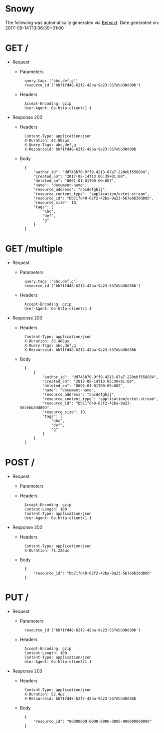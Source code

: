 # Snowy

The following was automatically generated via [Betwixt](https://github.com/simonrichardson/betwixt).
Date generated on: 2017-08-14T13:06:39+01:00
# GET /

+ Request
    + Parameters

            query.tags ('abc,def,g')
            resource_id ('bb71fd48-62f2-42ba-9a23-567ebb30d80b')

    + Headers

            Accept-Encoding: gzip
            User-Agent: Go-http-client/1.1

+ Response 200
    + Headers

            Content-Type: application/json
            X-Duration: 42.002µs
            X-Query-Tags: abc,def,g
            X-Resourceid: bb71fd48-62f2-42ba-9a23-567ebb30d80b

    + Body

            {
                "author_id": "dd745b70-9ff9-4213-87a7-220ebf558034",
                "created_on": "2017-08-14T13:06:39+01:00",
                "deleted_on": "0001-01-01T00:00:00Z",
                "name": "document-name",
                "resource_address": "abcdefghij",
                "resource_content_type": "application/octet-stream",
                "resource_id": "bb71fd48-62f2-42ba-9a23-567ebb30d80b",
                "resource_size": 10,
                "tags": [
                    "abc",
                    "def",
                    "g"
                ]
            }

# GET /multiple

+ Request
    + Parameters

            query.tags ('abc,def,g')
            resource_id ('bb71fd48-62f2-42ba-9a23-567ebb30d80b')

    + Headers

            Accept-Encoding: gzip
            User-Agent: Go-http-client/1.1

+ Response 200
    + Headers

            Content-Type: application/json
            X-Duration: 33.488µs
            X-Query-Tags: abc,def,g
            X-Resourceid: bb71fd48-62f2-42ba-9a23-567ebb30d80b

    + Body

            [
                {
                    "author_id": "dd745b70-9ff9-4213-87a7-220ebf558034",
                    "created_on": "2017-08-14T13:06:39+01:00",
                    "deleted_on": "0001-01-01T00:00:00Z",
                    "name": "document-name",
                    "resource_address": "abcdefghij",
                    "resource_content_type": "application/octet-stream",
                    "resource_id": "bb71fd48-62f2-42ba-9a23-567ebb30d80b",
                    "resource_size": 10,
                    "tags": [
                        "abc",
                        "def",
                        "g"
                    ]
                }
            ]

# POST /

+ Request
    + Parameters


    + Headers

            Accept-Encoding: gzip
            Content-Length: 100
            Content-Type: application/json
            User-Agent: Go-http-client/1.1

+ Response 200
    + Headers

            Content-Type: application/json
            X-Duration: 71.226µs

    + Body

            {
                "resource_id": "bb71fd48-62f2-42ba-9a23-567ebb30d80b"
            }

# PUT /

+ Request
    + Parameters

            resource_id ('bb71fd48-62f2-42ba-9a23-567ebb30d80b')

    + Headers

            Accept-Encoding: gzip
            Content-Length: 100
            Content-Type: application/json
            User-Agent: Go-http-client/1.1

+ Response 200
    + Headers

            Content-Type: application/json
            X-Duration: 52.4µs
            X-Resourceid: bb71fd48-62f2-42ba-9a23-567ebb30d80b

    + Body

            {
                "resource_id": "00000000-0000-0000-0000-000000000000"
            }

